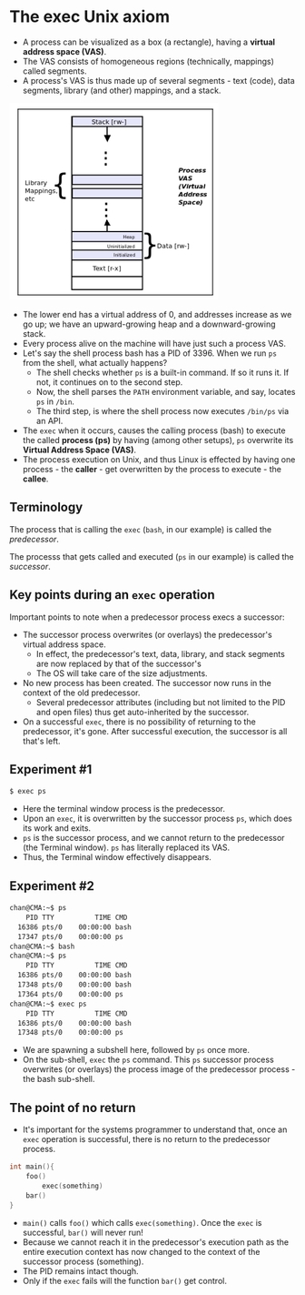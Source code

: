 # The exec Unix axiom

- A process can be visualized as a box (a rectangle), having a **virtual address space (VAS)**.
- The VAS consists of homogeneous regions (technically, mappings) called segments.
- A process's VAS is thus made up of several segments - text (code), data segments, library (and other) mappings, and a stack.

 ![VAS](Imgs/VAS.png)

- The lower end has a virtual address of 0, and addresses increase as we go up; we have an upward-growing heap and a downward-growing stack.
- Every process alive on the machine will have just such a process VAS. 
- Let's say the shell process bash has a PID of 3396. When we run `ps` from the shell, what actually happens?
  - The shell checks whether `ps` is a built-in command. If so it runs it. If not, it continues on to the second step.
  - Now, the shell parses the `PATH` environment variable, and say, locates `ps` in `/bin`.
  - The third step, is where the shell process now executes `/bin/ps` via an API.
- The `exec` when it occurs, causes the calling process (bash) to execute the called **process (ps)** by having (among other setups), `ps` overwrite its **Virtual Address Space (VAS)**.
- The process execution on Unix, and thus Linux is effected by having one process - the **caller** - get overwritten by the process to execute - the **callee**.



## Terminology

The process that is calling the `exec`  (`bash`, in our example) is called the *predecessor*.

The processs that gets called and executed (`ps` in our example) is called the *successor*.



## Key points during an `exec` operation

Important points to note when a predecessor process execs a successor:

- The successor process overwrites (or overlays) the predecessor's virtual address space.
  - In effect, the predecessor's text, data, library, and stack segments are now replaced by that of the successor's
  - The OS will take care of the size adjustments.
- No new process has been created. The successor now runs in the context of the old predecessor.
  - Several predecessor attributes (including but not limited to the PID and open files) thus get auto-inherited by the successor.
- On a successful `exec`, there is no possibility of returning to the predecessor, it's gone. After successful execution, the successor is all that's left.



## Experiment #1 

```sh
$ exec ps
```

- Here the terminal window process is the predecessor.
- Upon an `exec`, it is overwritten by the successor process `ps`, which does its work and exits.
- `ps` is the successor process, and we cannot return to the predecessor (the Terminal window). `ps` has literally replaced its VAS. 
- Thus, the Terminal window effectively disappears.



## Experiment #2

```sh
chan@CMA:~$ ps
    PID TTY          TIME CMD
  16386 pts/0    00:00:00 bash
  17347 pts/0    00:00:00 ps
chan@CMA:~$ bash
chan@CMA:~$ ps
    PID TTY          TIME CMD
  16386 pts/0    00:00:00 bash
  17348 pts/0    00:00:00 bash
  17364 pts/0    00:00:00 ps
chan@CMA:~$ exec ps
    PID TTY          TIME CMD
  16386 pts/0    00:00:00 bash
  17348 pts/0    00:00:00 ps
```

- We are spawning a subshell here, followed by `ps` once more.
- On the sub-shell, `exec` the `ps` command. This `ps` successor process overwrites (or overlays) the process image of the predecessor process - the bash sub-shell.



## The point of no return

- It's important for the systems programmer to understand that, once an `exec` operation is successful, there is no return to the predecessor process.

```c
int main(){
    foo()
        exec(something)
    bar()
}
```

- `main()` calls `foo()` which calls `exec(something)`. Once the `exec` is successful, `bar()` will never run!
- Because we cannot reach it in the predecessor's execution path as the entire execution context has now changed to the context of the successor process (something).
- The PID remains intact though.
- Only if the `exec` fails will the function `bar()` get control.